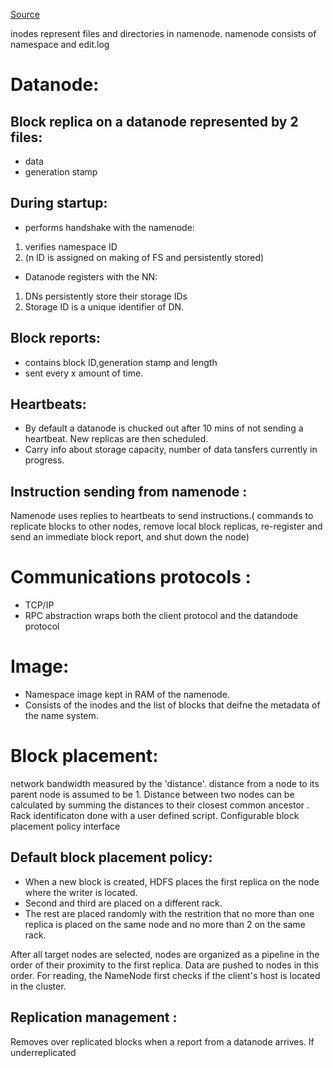 [Source](http://www.corejavaguru.com/bigdata/hadoop/introduction)

inodes represent files and directories in namenode.
namenode consists of namespace and edit.log


Datanode:
=========
Block replica on a datanode represented by 2 files:
----------------------------------------------------
* data
* generation stamp

During startup:
----------------
* performs handshake with the namenode:
1. verifies namespace ID
2. (n ID is assigned on making of FS and persistently stored)
* Datanode registers with the NN:
1. DNs persistently store their storage IDs
2. Storage ID is a unique identifier of DN.

Block reports:
---------------
* contains block ID,generation stamp and length
* sent every x amount of time.

Heartbeats:
-------------
* By default a datanode is chucked out after 10 mins of not sending a heartbeat. New replicas are then scheduled.
* Carry info about storage capacity, number of data tansfers currently in progress.

Instruction sending from namenode :
------------------------------------
Namenode uses replies to heartbeats to send instructions.( commands to replicate blocks to other nodes, remove local block replicas, re-register and send an immediate block report, and shut down the node)


Communications protocols :
===========================
* TCP/IP
* RPC abstraction wraps both the client protocol and the datandode protocol

Image:
======
* Namespace image kept in RAM of the namenode.
* Consists of the inodes and the list of blocks that deifne the metadata of the name system.

Block placement:
=================
network bandwidth measured by the 'distance'.
distance from a node to its parent node is assumed to be 1.
Distance between two nodes can be calculated by summing the distances to their closest common ancestor .
Rack identificaton done with a user defined script.
Configurable block placement policy interface

Default block placement policy:
-------------------------------
* When a new block is created, HDFS places the first replica on the node where the writer is located.
* Second and third are placed on a different rack.
* The rest are placed randomly with the restrition that no more than one replica is placed on the same node and no more than 2 on the same rack.

After all target nodes are selected, nodes are organized as a pipeline in the order of their proximity to the first replica. Data are pushed to nodes in this order. For reading, the NameNode first checks if the client's host is located in the cluster.

Replication management :
------------------------
Removes over replicated blocks when a report from a datanode arrives.
If underreplicated
